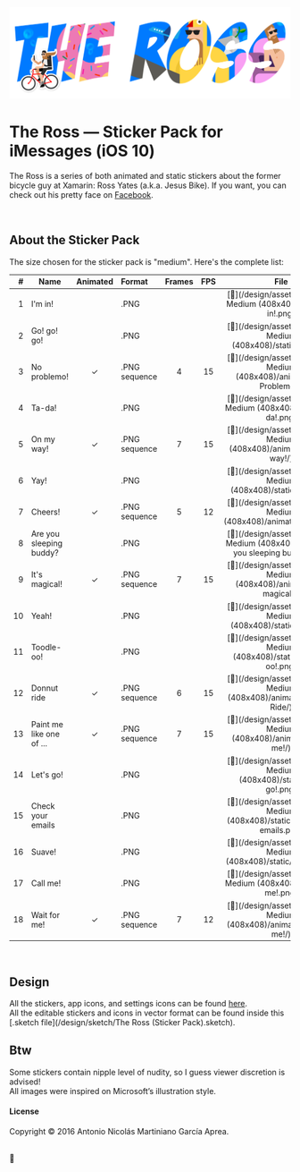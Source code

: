 ![The Ross title](/design/assets/The%20Ross%20title.png?raw=true "The Ross")

# The Ross — Sticker Pack for iMessages (iOS 10)
The Ross is a series of both animated and static stickers about the former bicycle guy at Xamarin: Ross Yates (a.k.a. Jesus Bike). If you want, you can check out his pretty face on [Facebook](https://www.facebook.com/profile.php?id=15920985&sk=about).

<br />

## About the Sticker Pack
The size chosen for the sticker pack is "medium". Here's the complete list:

| #       | Name                     | Animated  | Format        | Frames | FPS | File |
| -------:| ------------------------ |:---------:|:--------------| :-----:| :--:| :---:|
|   1     | I'm in!                  |           | .PNG          |        |     | [🔗](/design/assets/Stickers - Medium (408x408)/static/I'm in!.png)   |
|   2     | Go! go! go!              |           | .PNG          |        |     | [🔗](/design/assets/Stickers - Medium (408x408)/static/Go!.png)   |
|   3     | No problemo!             | ✓         | .PNG sequence |    4   |  15 | [📂](/design/assets/Stickers - Medium (408x408)/animated/No Problemo!/)
|   4     | Ta-da!                   |           | .PNG          |        |     | [🔗](/design/assets/Stickers - Medium (408x408)/static/Ta-da!.png)
|   5     | On my way!               | ✓         | .PNG sequence |    7   |  15 | [📂](/design/assets/Stickers - Medium (408x408)/animated/On my way!/)
|   6     | Yay!                     |           | .PNG          |        |     | [🔗](/design/assets/Stickers - Medium (408x408)/static/Yay!.png)
|   7     | Cheers!                  | ✓         | .PNG sequence |    5   |  12 | [📂](/design/assets/Stickers - Medium (408x408)/animated/Cheers!/)
|   8     | Are you sleeping buddy?  |           | .PNG          |        |     | [🔗](/design/assets/Stickers - Medium (408x408)/static/Are you sleeping buddy?.png)
|   9     | It's magical!            | ✓         | .PNG sequence |    7   |  15 | [📂](/design/assets/Stickers - Medium (408x408)/animated/It's magical!/)
|   10    | Yeah!                    |           | .PNG          |        |     | [🔗](/design/assets/Stickers - Medium (408x408)/static/Yay!.png)
|   11    | Toodle-oo!               |           | .PNG          |        |     | [🔗](/design/assets/Stickers - Medium (408x408)/static/Toodle-oo!.png)
|   12    | Donnut ride              | ✓         | .PNG sequence |    6   |  15 | [📂](/design/assets/Stickers - Medium (408x408)/animated/Donnut Ride/)
|   13    | Paint me like one of ... | ✓         | .PNG sequence |    7   |  15 | [📂](/design/assets/Stickers - Medium (408x408)/animated/Paint me!/)
|   14    | Let's go!                |           | .PNG          |        |     | [🔗](/design/assets/Stickers - Medium (408x408)/static/Let's go!.png)
|   15    | Check your emails        |           | .PNG          |        |     | [🔗](/design/assets/Stickers - Medium (408x408)/static/Check your emails.png)
|   16    | Suave!                   |           | .PNG          |        |     | [🔗](/design/assets/Stickers - Medium (408x408)/static/Suave!.png)
|   17    | Call me!                 |           | .PNG          |        |     | [🔗](/design/assets/Stickers - Medium (408x408)/static/Call me!.png)
|   18    | Wait for me!             | ✓         | .PNG sequence |    7   |  12 | [📂](/design/assets/Stickers - Medium (408x408)/animated/Wait for me!/)

<br />

## Design
All the stickers, app icons, and settings icons can be found [here](/design/assets/).<br />
All the editable stickers and icons in vector format can be found inside this [.sketch file](/design/sketch/The Ross (Sticker Pack).sketch).


## Btw
Some stickers contain nipple level of nudity, so I guess viewer discretion is advised!<br/>
All images were inspired on Microsoft’s illustration style.
  
#### License
Copyright © 2016 Antonio Nicolás Martiniano García Aprea.

<br/>
🚴
<br/>
